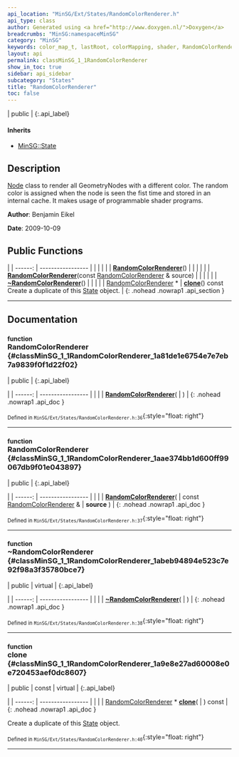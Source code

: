 ```yaml
---
api_location: "MinSG/Ext/States/RandomColorRenderer.h"
api_type: class
author: Generated using <a href="http://www.doxygen.nl/">Doxygen</a>
breadcrumbs: "MinSG:namespaceMinSG"
category: "MinSG"
keywords: color_map_t, lastRoot, colorMapping, shader, RandomColorRenderer, RandomColorRenderer, ~RandomColorRenderer, clone, getShader, doEnableState
layout: api
permalink: classMinSG_1_1RandomColorRenderer
show_in_toc: true
sidebar: api_sidebar
subcategory: "States"
title: "RandomColorRenderer"
toc: false
---
```


| public |
{:.api_label}

#### Inherits

* [MinSG::State](classMinSG_1_1State)


## Description



 [Node](classMinSG_1_1Node) class to render all GeometryNodes with a different color. The random color is assigned when the node is seen the fist time and stored in an internal cache. It makes usage of programmable shader programs.



**Author**: Benjamin Eikel



**Date**: 2009-10-09





## Public Functions

|
| ------: | ----------------- |
|  | |
|  | **[RandomColorRenderer](#classMinSG_1_1RandomColorRenderer_1a81de1e6754e7e7eb7a9839f0f1d22f02)**() |
|  | |
|  | **[RandomColorRenderer](#classMinSG_1_1RandomColorRenderer_1aae374bb1d600ff99067db9f01e043897)**(const [RandomColorRenderer](classMinSG_1_1RandomColorRenderer) & source) |
|  | |
|  | **[~RandomColorRenderer](#classMinSG_1_1RandomColorRenderer_1abeb94894e523c7e92f98a3f35780bce7)**() |
|  | |
| [RandomColorRenderer](classMinSG_1_1RandomColorRenderer) * | **[clone](#classMinSG_1_1RandomColorRenderer_1a9e8e27ad60008e0e720453aef0dc8607)**() const <br/> Create a duplicate of this [State](classMinSG_1_1State) object. |
{: .nohead .nowrap1 .api_section }


-------------------------------------------------------------------

## Documentation

### <small>function</small><br/> RandomColorRenderer {#classMinSG_1_1RandomColorRenderer_1a81de1e6754e7e7eb7a9839f0f1d22f02}

| public |
{:.api_label}

|
| ------: | ----------------- |
|  |
|  **[RandomColorRenderer](#classMinSG_1_1RandomColorRenderer_1a81de1e6754e7e7eb7a9839f0f1d22f02)**( |  ) |
{: .nohead .nowrap1 .api_doc }





<sub>Defined in `MinSG/Ext/States/RandomColorRenderer.h:36`</sub>{:style="float: right"}

-------------------------------------------------------------------

### <small>function</small><br/> RandomColorRenderer {#classMinSG_1_1RandomColorRenderer_1aae374bb1d600ff99067db9f01e043897}

| public |
{:.api_label}

|
| ------: | ----------------- |
|  |
|  **[RandomColorRenderer](#classMinSG_1_1RandomColorRenderer_1aae374bb1d600ff99067db9f01e043897)**( | const [RandomColorRenderer](classMinSG_1_1RandomColorRenderer) & | **source** ) |
{: .nohead .nowrap1 .api_doc }





<sub>Defined in `MinSG/Ext/States/RandomColorRenderer.h:37`</sub>{:style="float: right"}

-------------------------------------------------------------------

### <small>function</small><br/> ~RandomColorRenderer {#classMinSG_1_1RandomColorRenderer_1abeb94894e523c7e92f98a3f35780bce7}

| public | virtual |
{:.api_label}

|
| ------: | ----------------- |
|  |
|  **[~RandomColorRenderer](#classMinSG_1_1RandomColorRenderer_1abeb94894e523c7e92f98a3f35780bce7)**( |  ) |
{: .nohead .nowrap1 .api_doc }





<sub>Defined in `MinSG/Ext/States/RandomColorRenderer.h:38`</sub>{:style="float: right"}

-------------------------------------------------------------------

### <small>function</small><br/> clone {#classMinSG_1_1RandomColorRenderer_1a9e8e27ad60008e0e720453aef0dc8607}

| public | const | virtual |
{:.api_label}

|
| ------: | ----------------- |
|  |
| [RandomColorRenderer](classMinSG_1_1RandomColorRenderer) * **[clone](#classMinSG_1_1RandomColorRenderer_1a9e8e27ad60008e0e720453aef0dc8607)**( |  ) const |
{: .nohead .nowrap1 .api_doc }

Create a duplicate of this [State](classMinSG_1_1State) object.





<sub>Defined in `MinSG/Ext/States/RandomColorRenderer.h:40`</sub>{:style="float: right"}

-------------------------------------------------------------------

